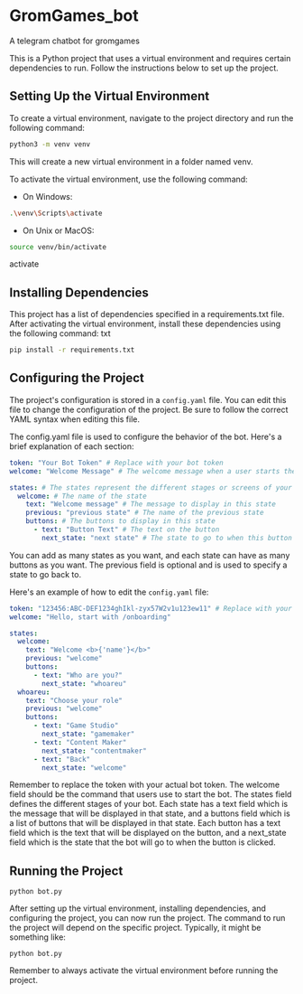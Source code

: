 # GromGames_bot
 A telegram chatbot for gromgames

This is a Python project that uses a virtual environment and requires certain dependencies to run. Follow the instructions below to set up the project.
## Setting Up the Virtual Environment

To create a virtual environment, navigate to the project directory and run the following command:
```bash
python3 -m venv venv
```


This will create a new virtual environment in a folder named venv.

To activate the virtual environment, use the following command:

- On Windows:
```bash
.\venv\Scripts\activate
```


- On Unix or MacOS:
```bash
source venv/bin/activate
```
activate

## Installing Dependencies

This project has a list of dependencies specified in a requirements.txt file. After activating the virtual environment, install these dependencies using the following command:
txt
```bash
pip install -r requirements.txt
```

## Configuring the Project

The project's configuration is stored in a `config.yaml` file. You can edit this file to change the configuration of the project. Be sure to follow the correct YAML syntax when editing this file.

The config.yaml file is used to configure the behavior of the bot. Here's a brief explanation of each section:
```yaml
token: "Your Bot Token" # Replace with your bot token
welcome: "Welcome Message" # The welcome message when a user starts the bot

states: # The states represent the different stages or screens of your bot
  welcome: # The name of the state
    text: "Welcome message" # The message to display in this state
    previous: "previous state" # The name of the previous state
    buttons: # The buttons to display in this state
      - text: "Button Text" # The text on the button
        next_state: "next state" # The state to go to when this button is clicked
```

You can add as many states as you want, and each state can have as many buttons as you want. The previous field is optional and is used to specify a state to go back to.

Here's an example of how to edit the `config.yaml` file:
```yaml
token: "123456:ABC-DEF1234ghIkl-zyx57W2v1u123ew11" # Replace with your bot token
welcome: "Hello, start with /onboarding"

states:
  welcome:
    text: "Welcome <b>{'name'}</b>"
    previous: "welcome"
    buttons:
      - text: "Who are you?"
        next_state: "whoareu"
  whoareu:
    text: "Choose your role"
    previous: "welcome"
    buttons:
      - text: "Game Studio"
        next_state: "gamemaker"
      - text: "Content Maker"
        next_state: "contentmaker"
      - text: "Back"
        next_state: "welcome"
```

Remember to replace the token with your actual bot token. The welcome field should be the command that users use to start the bot. The states field defines the different stages of your bot. Each state has a text field which is the message that will be displayed in that state, and a buttons field which is a list of buttons that will be displayed in that state. Each button has a text field which is the text that will be displayed on the button, and a next_state field which is the state that the bot will go to when the button is clicked.

## Running the Project
```
python bot.py
```
After setting up the virtual environment, installing dependencies, and configuring the project, you can now run the project. The command to run the project will depend on the specific project. Typically, it might be something like:

```
python bot.py
```


Remember to always activate the virtual environment before running the project.